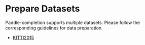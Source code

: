 # Prepare Datasets

Paddle-completion supports multiple datasets. Please follow the corresponding guidelines for data preparation.
- [KITTI2015](KITTI2015/README.md)